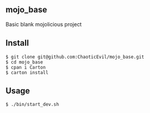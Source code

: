 ## mojo_base

Basic blank mojolicious project

## Install

```shell
$ git clone git@github.com:ChaoticEvil/mojo_base.git
$ cd mojo_base
$ cpan i Carton
$ carton install
```

## Usage

```shell
$ ./bin/start_dev.sh
```

